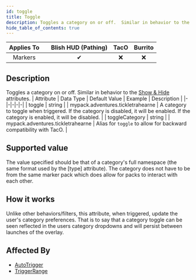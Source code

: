 ```yaml
---
id: toggle
title: Toggle
description: Toggles a category on or off.  Similar in behavior to the [Show & Hide](/docs/marker-dev/attributes/showhide) attributes.
hide_table_of_contents: true
---
```

| Applies To | | Blish HUD (Pathing) | TacO | Burrito |
|-|-|-|-|-|
| <center>Markers</center> | | <center>✔</center> | <center>❌</center> | <center>❌</center> |



## Description
Toggles a category on or off.  Similar in behavior to the [Show & Hide](/docs/marker-dev/attributes/showhide) attributes.
| Attribute | Data Type | Default Value | Example | Description |
|-|-|-|-|-|
| toggle | string |  | mypack.adventures.tickletrahearne | A category to toggle when triggered. If the category is disabled, it will be enabled. If the category is enabled, it will be disabled. | 
| toggleCategory | string |  | mypack.adventures.tickletrahearne | Alias for `toggle` to allow for backward compatibility with TacO. | 

## Supported value

The value specified should be that of a category's full namespace (the same format used by the [type] attribute).  The category does not have to be from the same marker pack which does allow for packs to interact with each other.

## How it works

Unlike other behaviors/filters, this attribute, when triggered, update the user's category preferences.  That is to say that a category toggle can be seen reflected in the users category dropdowns and will persist between launches of the overlay.

## Affected By
- [AutoTrigger](/docs/marker-dev/attributes/autotrigger)
- [TriggerRange](/docs/marker-dev/attributes/triggerrange)

